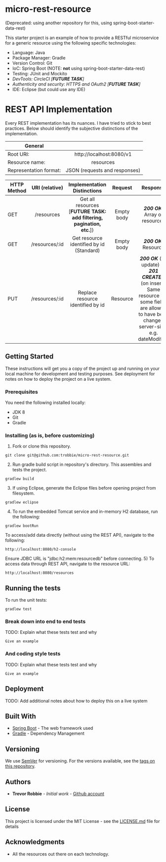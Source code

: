 # micro-rest-resource

(Deprecated: using another repository for this, using spring-boot-starter-data-rest)

This starter project is an example of how to provide a RESTful microservice for a generic resource using the following specific technologies:
- Language: Java
- Package Manager: Gradle
- Version Control: Git
- IoC: Spring Boot (NOTE: **not** using spring-boot-starter-data-rest)
- Testing: JUnit and Mockito
- *DevTools: CircleCI [**FUTURE TASK**]*
- *Authenticity and security: HTTPS and OAuth2 [**FUTURE TASK**]*
- IDE: Eclipse (but could use any IDE)

# REST API Implementation
Every REST implementation has its nuances.  I have tried to stick to best practices.  Below should identify the subjective distinctions of the implementation. 

| General  |  |
| ------------- |:-------------:|
| Root URI: | http://localhost:8080/v1 |
| Resource name: | resources |
| Representation format: | JSON (requests and responses) |

| HTTP Method  | URI (relative) | Implementation Distinctions  | Request  | Response  |
| ------------- |:-------------:|:-------------:|:------:|:------:|
| GET | /resources| Get all resources [**FUTURE TASK: add filtering, pagination, etc.**]) | Empty body | ***200 OK***: Array of resources |
| GET | /resources/:id | Get resource identified by id (Standard)| Empty body | ***200 OK***: Resource |
| PUT | /resources/:id | Replace resource identified by id | Resource | ***200 OK*** (on update) or ***201 CREATED*** (on insert): Same resource but some fields are allowed to have been changed server-side, e.g. dateModified |

## Getting Started

These instructions will get you a copy of the project up and running on your local machine for development and testing purposes. See deployment for notes on how to deploy the project on a live system.

### Prerequisites

You need the following installed locally:
- JDK 8
- Git
- Gradle

### Installing (as is, before customizing)

1) Fork or clone this repository.
```
git clone git@github.com:trobbie/micro-rest-resource.git
```
2) Run gradle build script in repository's directory.  This assembles and tests the project.
```
gradlew build
```
3) If using Eclipse, generate the Eclipse files before opening project from filesystem.
```
gradlew eclipse
```
4) To run the embedded Tomcat service and in-memory H2 database, run the following:
```
gradlew bootRun
```
To access/add data directly (without using the REST API), navigate to the following:
```
http://localhost:8080/h2-console
```
Ensure JDBC URL is "jdbc:h2:mem:resourcedb" before connecting.
5) To access data through REST API, navigate to the resource URL:
```
http://localhost:8080/resources
```

## Running the tests

To run the unit tests:
```
gradlew test
```

### Break down into end to end tests

TODO: Explain what these tests test and why

```
Give an example
```

### And coding style tests

TODO: Explain what these tests test and why

```
Give an example
```

## Deployment

TODO: Add additional notes about how to deploy this on a live system

## Built With

* [Spring Boot](https://spring.io/projects/spring-boot/) - The web framework used
* [Gradle](https://gradle.org/) - Dependency Management

## Versioning

We use [SemVer](http://semver.org/) for versioning. For the versions available, see the [tags on this repository](https://github.com/trobbie/micro-rest-resource/releases). 

## Authors

* **Trevor Robbie** - *Initial work* - [Github account](https://github.com/trobbie)

## License

This project is licensed under the MIT License - see the [LICENSE.md](LICENSE.md) file for details

## Acknowledgments

* All the resources out there on each technology.
